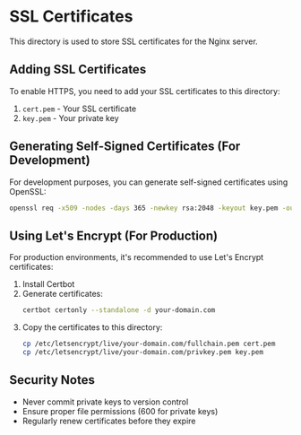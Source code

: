 # SSL Certificates

This directory is used to store SSL certificates for the Nginx server.

## Adding SSL Certificates

To enable HTTPS, you need to add your SSL certificates to this directory:

1. `cert.pem` - Your SSL certificate
2. `key.pem` - Your private key

## Generating Self-Signed Certificates (For Development)

For development purposes, you can generate self-signed certificates using OpenSSL:

```bash
openssl req -x509 -nodes -days 365 -newkey rsa:2048 -keyout key.pem -out cert.pem
```

## Using Let's Encrypt (For Production)

For production environments, it's recommended to use Let's Encrypt certificates:

1. Install Certbot
2. Generate certificates:
   ```bash
   certbot certonly --standalone -d your-domain.com
   ```
3. Copy the certificates to this directory:
   ```bash
   cp /etc/letsencrypt/live/your-domain.com/fullchain.pem cert.pem
   cp /etc/letsencrypt/live/your-domain.com/privkey.pem key.pem
   ```

## Security Notes

- Never commit private keys to version control
- Ensure proper file permissions (600 for private keys)
- Regularly renew certificates before they expire